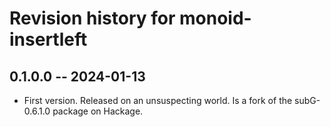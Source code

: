 # Revision history for monoid-insertleft

## 0.1.0.0 -- 2024-01-13

* First version. Released on an unsuspecting world. Is a fork of the subG-0.6.1.0 package on Hackage.

